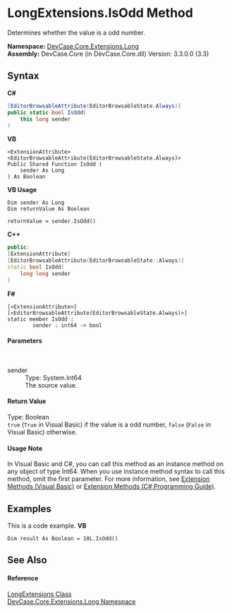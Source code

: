 # LongExtensions.IsOdd Method 
 

Determines whether the value is a odd number.

**Namespace:**&nbsp;<a href="N_DevCase_Core_Extensions_Long">DevCase.Core.Extensions.Long</a><br />**Assembly:**&nbsp;DevCase.Core (in DevCase.Core.dll) Version: 3.3.0.0 (3.3)

## Syntax

**C#**<br />
``` C#
[EditorBrowsableAttribute(EditorBrowsableState.Always)]
public static bool IsOdd(
	this long sender
)
```

**VB**<br />
``` VB
<ExtensionAttribute>
<EditorBrowsableAttribute(EditorBrowsableState.Always)>
Public Shared Function IsOdd ( 
	sender As Long
) As Boolean
```

**VB Usage**<br />
``` VB Usage
Dim sender As Long
Dim returnValue As Boolean

returnValue = sender.IsOdd()
```

**C++**<br />
``` C++
public:
[ExtensionAttribute]
[EditorBrowsableAttribute(EditorBrowsableState::Always)]
static bool IsOdd(
	long long sender
)
```

**F#**<br />
``` F#
[<ExtensionAttribute>]
[<EditorBrowsableAttribute(EditorBrowsableState.Always)>]
static member IsOdd : 
        sender : int64 -> bool 

```


#### Parameters
&nbsp;<dl><dt>sender</dt><dd>Type: System.Int64<br />The source value.</dd></dl>

#### Return Value
Type: Boolean<br />`true` (`True` in Visual Basic) if the value is a odd number, `false` (`False` in Visual Basic) otherwise.

#### Usage Note
In Visual Basic and C#, you can call this method as an instance method on any object of type Int64. When you use instance method syntax to call this method, omit the first parameter. For more information, see <a href="https://docs.microsoft.com/dotnet/visual-basic/programming-guide/language-features/procedures/extension-methods">Extension Methods (Visual Basic)</a> or <a href="https://docs.microsoft.com/dotnet/csharp/programming-guide/classes-and-structs/extension-methods">Extension Methods (C# Programming Guide)</a>.

## Examples
This is a code example. 
**VB**<br />
``` VB
Dim result As Boolean = 10L.IsOdd()
```


## See Also


#### Reference
<a href="T_DevCase_Core_Extensions_Long_LongExtensions">LongExtensions Class</a><br /><a href="N_DevCase_Core_Extensions_Long">DevCase.Core.Extensions.Long Namespace</a><br />